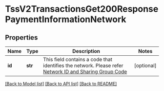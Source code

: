 # TssV2TransactionsGet200ResponsePaymentInformationNetwork

## Properties
Name | Type | Description | Notes
------------ | ------------- | ------------- | -------------
**id** | **str** | This field contains a code that identifies the network. Please refer [Network ID and Sharing Group Code](https://developer.visa.com/request_response_codes#network_id_and_sharing_group_code)  | [optional] 

[[Back to Model list]](../README.md#documentation-for-models) [[Back to API list]](../README.md#documentation-for-api-endpoints) [[Back to README]](../README.md)


